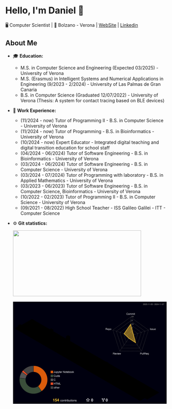 # Hello, I'm Daniel 👋 

🖥️ Computer Scientist | 📍 Bolzano - Verona | [WebSite](https://danielamadori98.github.io) | [Linkedin]()

## About Me

- 🎓 **Education:** 
  - M.S. in Computer Science and Engineering (Expected 03/2025) - University of Verona
  - M.S. (Erasmus) in Intelligent Systems and Numerical Applications in Engineering (9/2023 - 2/2024) - University of Las Palmas de Gran Canaria
  - B.S. in Computer Science (Graduated 12/07/2022) - University of Verona (Thesis: A system for contact tracing based on BLE devices)

- 💼 **Work Experience:**
  - (11/2024 - now) Tutor of Programming II - B.S. in Computer Science - University of Verona 
  - (11/2024 - now) Tutor of Programming - B.S. in Bioinformatics - University of Verona
  - (10/2024 - now) Expert Educator - Integrated digital teaching and digital transition education for school staff
  - (04/2024 - 06/2024) Tutor of Software Engineering - B.S. in Bioinformatics - University of Verona
  - (03/2024 - 06/2024) Tutor of Software Engineering - B.S. in Computer Science - University of Verona
  - (03/2024 - 07/2024) Tutor of Programming with laboratory - B.S. in Applied Mathematics - University of Verona
  - (03/2023 - 06/2023) Tutor of Software Engineering - B.S. in Computer Science, Bioinformatics - University of Verona
  - (10/2022 - 02/2023) Tutor of Programming II - B.S. in Computer Science - University of Verona
  - (09/2021 - 08/2022) High School Teacher - ISS Galileo Galilei - ITT - Computer Science

- :gear: **Git statistics:**

    <img height="205px" width ="400px" src="https://github-readme-stats-sigma-five.vercel.app/api/top-langs/?username=danielamadori98&hide=html&layout=compact&theme=highcontrast" />

    ![](profile-3d-contrib/profile-night-rainbow.svg)


